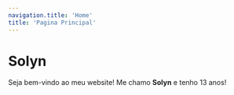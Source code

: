 ```yaml
---
navigation.title: 'Home'
title: 'Pagina Principal'
---
```


# Solyn
Seja bem-vindo ao meu website! Me chamo **Solyn** e tenho 13 anos!